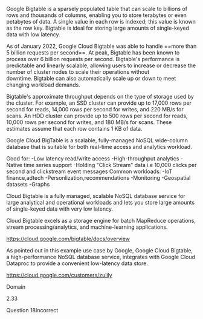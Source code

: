 Google Bigtable is a sparsely populated table that can scale to billions of rows and thousands of columns, enabling you to store terabytes or even petabytes of data. A single value in each row is indexed; this value is known as the row key. Bigtable is ideal for storing large amounts of single-keyed data with low latency.

As of January 2022, Google Cloud Bigtable was able to handle ==more than 5 billion requests per second==. At peak, Bigtable has been known to process over 6 billion requests per second. Bigtable's performance is predictable and linearly scalable, allowing users to increase or decrease the number of cluster nodes to scale their operations without downtime. Bigtable can also automatically scale up or down to meet changing workload demands. 

Bigtable's approximate throughput depends on the type of storage used by the cluster. For example, an SSD cluster can provide up to 17,000 rows per second for reads, 14,000 rows per second for writes, and 220 MB/s for scans. An HDD cluster can provide up to 500 rows per second for reads, 10,000 rows per second for writes, and 180 MB/s for scans. These estimates assume that each row contains 1 KB of data.

Google Cloud BigTable is a scalable, fully-managed NoSQL wide-column database that is suitable for both real-time access and analytics workload.

Good for:
-Low latency read/write access
-High-throughput analytics
-Native time series support
-Holding "Click Stream" data i.e 10,000 clicks per second and clickstream event messages
Common workloads:
-IoT finance,adtech
-Personlization,recommendations
-Monitoring
-Geospatial datasets
-Graphs

Cloud Bigtable is a fully managed, scalable NoSQL database service for large analytical and operational workloads and lets you store large amounts of single-keyed data with very low latency.

Cloud Bigtable excels as a storage engine for batch MapReduce operations, stream processing/analytics, and machine-learning applications.

https://cloud.google.com/bigtable/docs/overview

As pointed out in this example use case by Google, Google Cloud Bigtable, a high-performance NoSQL database service, integrates with Google Cloud Dataproc to provide a convenient low-latency data store.

https://cloud.google.com/customers/zulily

Domain

2.33

Question 18Incorrect
